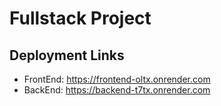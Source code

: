 # Fullstack Project

## Deployment Links
- FrontEnd: https://frontend-oltx.onrender.com
- BackEnd: https://backend-t7tx.onrender.com
